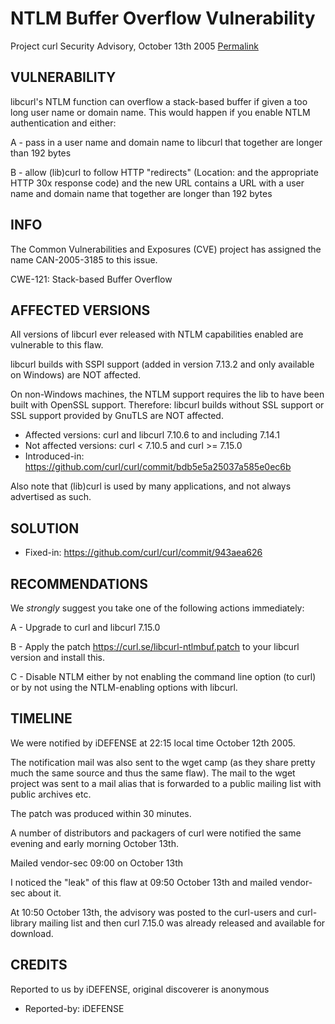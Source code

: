 NTLM Buffer Overflow Vulnerability
==================================

Project curl Security Advisory, October 13th 2005
[Permalink](https://curl.se/docs/CVE-2005-3185.html)

VULNERABILITY
-------------

libcurl's NTLM function can overflow a stack-based buffer if given a too long
user name or domain name. This would happen if you enable NTLM authentication
and either:

 A - pass in a user name and domain name to libcurl that together are longer
     than 192 bytes

 B - allow (lib)curl to follow HTTP "redirects" (Location: and the appropriate
     HTTP 30x response code) and the new URL contains a URL with a user name
     and domain name that together are longer than 192 bytes

INFO
----

The Common Vulnerabilities and Exposures (CVE) project has assigned the name
CAN-2005-3185 to this issue.

CWE-121: Stack-based Buffer Overflow

AFFECTED VERSIONS
-----------------

All versions of libcurl ever released with NTLM capabilities enabled are
vulnerable to this flaw.

libcurl builds with SSPI support (added in version 7.13.2 and only available
on Windows) are NOT affected.

On non-Windows machines, the NTLM support requires the lib to have been built
with OpenSSL support. Therefore: libcurl builds without SSL support or SSL
support provided by GnuTLS are NOT affected.

- Affected versions: curl and libcurl 7.10.6 to and including 7.14.1
- Not affected versions: curl < 7.10.5 and curl >= 7.15.0
- Introduced-in: https://github.com/curl/curl/commit/bdb5e5a25037a585e0ec6b

Also note that (lib)curl is used by many applications, and not always
advertised as such.

SOLUTION
------------

- Fixed-in: https://github.com/curl/curl/commit/943aea626

RECOMMENDATIONS
---------------

We *strongly* suggest you take one of the following actions immediately:

 A - Upgrade to curl and libcurl 7.15.0

 B - Apply the patch https://curl.se/libcurl-ntlmbuf.patch to your
     libcurl version and install this.

 C - Disable NTLM either by not enabling the command line option (to curl)
     or by not using the NTLM-enabling options with libcurl.

TIMELINE
---------

We were notified by iDEFENSE at 22:15 local time October 12th 2005.

The notification mail was also sent to the wget camp (as they share pretty
much the same source and thus the same flaw). The mail to the wget project was
sent to a mail alias that is forwarded to a public mailing list with public
archives etc.

The patch was produced within 30 minutes.

A number of distributors and packagers of curl were notified the same evening
and early morning October 13th.

Mailed vendor-sec 09:00 on October 13th

I noticed the "leak" of this flaw at 09:50 October 13th and mailed vendor-sec
about it.

At 10:50 October 13th, the advisory was posted to the curl-users and
curl-library mailing list and then curl 7.15.0 was already released and
available for download.

CREDITS
-------

Reported to us by iDEFENSE, original discoverer is anonymous

- Reported-by: iDEFENSE

